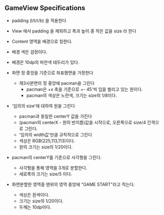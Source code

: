 
## GameView Specifications


* padding (l/t/r/b) 을 적용한다
* View 에서 padding 을 제외하고 폭과 높이 중 작은 값을 size 라 한다
* Content 영역을 배경으로 칭한다.
* 배경 색은 검정이다.
* 배경은 10dp의 파란색 테두리가 있다.
* 화면 정 중앙을 기준으로 좌표평면을 가정한다
    * 제3사분면의 정 중앙에 pacman을 그린다
        * pacman은 +x 축을 기준으로 +- 45'씩 입을 벌리고 있는 원이다.
        * pacman의 색상은 노란색, 크기는 size의 1/8이다.
        
  
* '임의의 size'에 대하여 원을 그린다
    * pacman과 동일한 centerY 값을 가진다
    * (pacman의 centerX - 원의 반지름)값을 시작으로, 오른쪽으로 size/4 간격으로 그린다.
    * '임의의 width값'만큼 규칙적으로 그린다
    * 색상은 RGB(225,113,113)이다.
    * 원의 크기는 size의 1/20이다.
    

* pacman의 centerY를 기준으로 사각형을 그린다.
    * 사각형을 통해 영역을 3개로 분할한다.
    * 세로폭의 크기는 size/5 이다.
    
* 화면분할한 영역중 맨위의 영역 중앙에 "GAME START"라고 적는다.
    * 색상은 흰색이다.
    * 크기는 size의 1/20이다.
    * 두께는 10dp이다.
 
 

